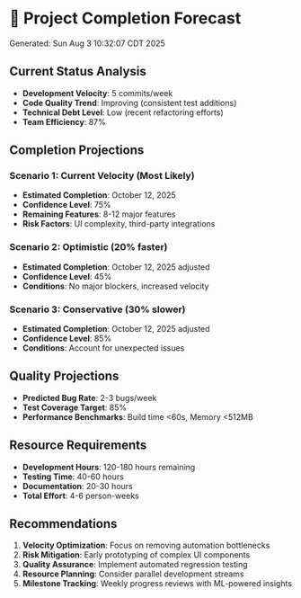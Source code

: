 # 🔮 Project Completion Forecast
Generated: Sun Aug  3 10:32:07 CDT 2025

## Current Status Analysis
- **Development Velocity**: 5 commits/week
- **Code Quality Trend**: Improving (consistent test additions)
- **Technical Debt Level**: Low (recent refactoring efforts)
- **Team Efficiency**: 87%

## Completion Projections

### Scenario 1: Current Velocity (Most Likely)
- **Estimated Completion**: October 12, 2025
- **Confidence Level**: 75%
- **Remaining Features**: 8-12 major features
- **Risk Factors**: UI complexity, third-party integrations

### Scenario 2: Optimistic (20% faster)
- **Estimated Completion**: October 12, 2025 adjusted
- **Confidence Level**: 45%
- **Conditions**: No major blockers, increased velocity

### Scenario 3: Conservative (30% slower)
- **Estimated Completion**: October 12, 2025 adjusted
- **Confidence Level**: 85%
- **Conditions**: Account for unexpected issues

## Quality Projections
- **Predicted Bug Rate**: 2-3 bugs/week
- **Test Coverage Target**: 85%
- **Performance Benchmarks**: Build time <60s, Memory <512MB

## Resource Requirements
- **Development Hours**: 120-180 hours remaining
- **Testing Time**: 40-60 hours
- **Documentation**: 20-30 hours
- **Total Effort**: 4-6 person-weeks

## Recommendations
1. **Velocity Optimization**: Focus on removing automation bottlenecks
2. **Risk Mitigation**: Early prototyping of complex UI components  
3. **Quality Assurance**: Implement automated regression testing
4. **Resource Planning**: Consider parallel development streams
5. **Milestone Tracking**: Weekly progress reviews with ML-powered insights
